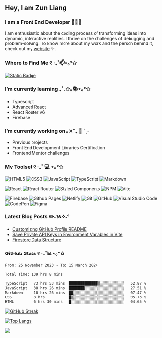 <!--
**zun-liang/zun-liang** is a ✨ _special_ ✨ repository because its `README.md` (this file) appears on your GitHub profile.

Here are some ideas to get you started:

- 🔭 I’m currently working on ...
- 🌱 I’m currently learning ...
- 👯 I’m looking to collaborate on ...
- 🤔 I’m looking for help with ...
- 💬 Ask me about ...
- 📫 How to reach me: ...
- 😄 Pronouns: ...
- ⚡ Fun fact: ...
-->

## Hey, I am Zun Liang

### I am a Front End Developer 👩🏻‍💻

<p>I am enthusiastic about the coding process of transforming ideas into dynamic, interactive realities. I thrive on the challenges of debugging and problem-solving. To know more about my work and the person behind it, check out my <a target="_blank" href="https://zunldev.com">website</a> ✨.</p>

### Where to Find Me ୧ ‧₊˚📫⋆｡°✩
[![Static Badge](https://img.shields.io/badge/%E2%9C%89%EF%B8%8F-contact%40zunldev.com-pink?style=for-the-badge)](mailto:contact@zunldev.com)

### I’m currently learning ₊˚. ✩｡📚⋆｡°✩
- Typescript
- Advanced React
- React Router v6
- Firebase

### I’m currently working on ｡⨯⁺₊  💼 ´ˎ˗
- Previous projects
- Front End Development Libraries Certification
- Frontend Mentor challenges

### My Toolset ୧ ‧₊˚ 💻 ⋆｡°✩

![HTML5](https://img.shields.io/badge/html5-%23E34F26.svg?style=for-the-badge&logo=html5&logoColor=white)
![CSS3](https://img.shields.io/badge/css3-%231572B6.svg?style=for-the-badge&logo=css3&logoColor=white)
![JavaScript](https://img.shields.io/badge/javascript-%23323330.svg?style=for-the-badge&logo=javascript&logoColor=%23F7DF1E)
![TypeScript](https://img.shields.io/badge/typescript-%23007ACC.svg?style=for-the-badge&logo=typescript&logoColor=white)
![Markdown](https://img.shields.io/badge/markdown-%23000000.svg?style=for-the-badge&logo=markdown&logoColor=white)

![React](https://img.shields.io/badge/react-%2320232a.svg?style=for-the-badge&logo=react&logoColor=%2361DAFB)
![React Router](https://img.shields.io/badge/React_Router-CA4245?style=for-the-badge&logo=react-router&logoColor=white)
![Styled Components](https://img.shields.io/badge/styled--components-DB7093?style=for-the-badge&logo=styled-components&logoColor=white)
![NPM](https://img.shields.io/badge/NPM-%23CB3837.svg?style=for-the-badge&logo=npm&logoColor=white)
![Vite](https://img.shields.io/badge/vite-%23646CFF.svg?style=for-the-badge&logo=vite&logoColor=white)

![Firebase](https://img.shields.io/badge/firebase-%23039BE5.svg?style=for-the-badge&logo=firebase)
![Github Pages](https://img.shields.io/badge/github%20pages-121013?style=for-the-badge&logo=github&logoColor=white)
![Netlify](https://img.shields.io/badge/netlify-%23000000.svg?style=for-the-badge&logo=netlify&logoColor=#00C7B7)
![Git](https://img.shields.io/badge/git-%23F05033.svg?style=for-the-badge&logo=git&logoColor=white)
![GitHub](https://img.shields.io/badge/github-%23121011.svg?style=for-the-badge&logo=github&logoColor=white)
![Visual Studio Code](https://img.shields.io/badge/Visual%20Studio%20Code-0078d7.svg?style=for-the-badge&logo=visual-studio-code&logoColor=white)
![CodePen](https://img.shields.io/badge/CodePen-white?style=for-the-badge&logo=codepen&logoColor=black)
![Figma](https://img.shields.io/badge/figma-%23F24E1E.svg?style=for-the-badge&logo=figma&logoColor=white)

### Latest Blog Posts ✏️˖ᝰ✧˖°

- [Customizing GitHub Profile README](https://zunldev.com/blogs/customizing-github-profile-readme-QnUbeJM6tV1Dp4jKZCoCO)
- [Save Private API Keys in Environment Variables in Vite](https://zunldev.com/blogs/save-private-api-keys-in-environment-variables-in-vite-qFY1zT7CTbZwwyE9l5ykM)
- [Firestore Data Structure](https://zunldev.com/blogs/firestore-data-structure-7sMKb6jf0Ml5WmSLamZBL)
<!-- BLOG-POST-LIST:START -->
<!-- BLOG-POST-LIST:END -->
  
### GitHub Stats ୧ ‧₊˚📊⋆｡°✩

<!--START_SECTION:waka-->

```txt
From: 25 November 2023 - To: 15 March 2024

Total Time: 139 hrs 8 mins

TypeScript   73 hrs 53 mins  █████████████▒░░░░░░░░░░░   52.87 %
JavaScript   38 hrs 26 mins  ███████░░░░░░░░░░░░░░░░░░   27.51 %
Markdown     10 hrs 26 mins  ██░░░░░░░░░░░░░░░░░░░░░░░   07.47 %
CSS          8 hrs           █▒░░░░░░░░░░░░░░░░░░░░░░░   05.73 %
HTML         6 hrs 30 mins   █░░░░░░░░░░░░░░░░░░░░░░░░   04.65 %
```

<!--END_SECTION:waka-->
  [![GitHub Streak](https://streak-stats.demolab.com?user=zun-liang&theme=github-dark-blue&hide_border=false)](https://git.io/streak-stats)
  
  [![Top Langs](https://github-readme-stats-git-master-zun-liangs-projects.vercel.app/api/top-langs/?username=zun-liang&layout=compact&count-private=true)](https://github.com/zun-liang)
  
  ![](https://komarev.com/ghpvc/?username=zun-liang)
